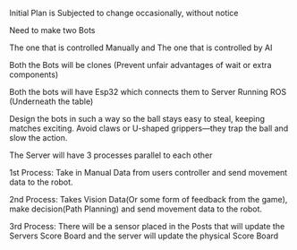Initial Plan is Subjected to change occasionally, without notice

Need to make two Bots

The one that is controlled Manually and
The one that is controlled by AI

Both the Bots will be clones (Prevent unfair advantages of wait or extra components)

Both the bots will have Esp32 which connects them to Server Running ROS (Underneath the table)

Design the bots in such a way so the ball stays easy to steal, keeping matches exciting.
Avoid claws or U-shaped grippers—they trap the ball and slow the action.

The Server will have 3 processes parallel to each other 

1st Process:
 Take in Manual Data from users controller and send movement data to the robot.

2nd Process:
 Takes Vision Data(Or some form of feedback from the game), make decision(Path Planning) and send movement data to the robot.

3rd Process:
  There will be a sensor placed in the Posts that will update the Servers Score Board and the server will update the physical Score Board
